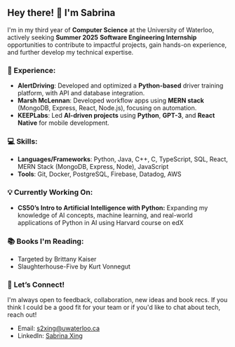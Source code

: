 ## Hey there! 👋 I'm Sabrina

I'm in my third year of **Computer Science** at the University of Waterloo, actively seeking **Summer 2025** **Software Engineering Internship** opportunities to contribute to impactful projects, gain hands-on experience, and further develop my technical expertise.

### 🌟 Experience:
- **AlertDriving**: Developed and optimized a **Python-based** driver training platform, with API and database integration.
- **Marsh McLennan**: Developed workflow apps using **MERN stack** (MongoDB, Express, React, Node.js), focusing on automation.
- **KEEPLabs**: Led **AI-driven projects** using **Python**, **GPT-3**, and **React Native** for mobile development.
  
### 💻 Skills:
- **Languages/Frameworks**: Python, Java, C++, C, TypeScript, SQL, React, MERN Stack (MongoDB, Express, Node), JavaScript
- **Tools**: Git, Docker, PostgreSQL, Firebase, Datadog, AWS

### 💡 **Currently Working On:**
- **CS50’s Intro to Artificial Intelligence with Python:** Expanding my knowledge of AI concepts, machine learning, and real-world applications of Python in AI using Harvard course on edX

### 📚 **Books I'm Reading:**
- Targeted by Brittany Kaiser
- Slaughterhouse-Five by Kurt Vonnegut

### 🤝 **Let’s Connect!**
I'm always open to feedback, collaboration, new ideas and book recs. If you think I could be a good fit for your team or if you'd like to chat about tech, reach out!
- Email: s2xing@uwaterloo.ca
- LinkedIn: [Sabrina Xing](https://www.linkedin.com/in/sabrina-xing/)
